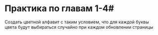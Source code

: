# Практика по главам 1-4#
Создать цветной алфавит с таким условием, что для каждой буквы
цвета будут выбираться случайно при каждом обновлении страницы